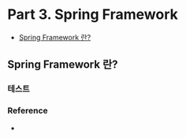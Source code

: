 # Part 3. Spring Framework
* [Spring Framework 란?](#spring-framework-란)

## Spring Framework 란?

### 테스트


### Reference 
  * 


